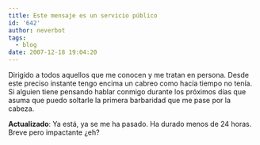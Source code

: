 ```yaml
---
title: Este mensaje es un servicio público
id: '642'
author: neverbot
tags:
  - blog
date: 2007-12-18 19:04:20
---
```


Dirigido a todos aquellos que me conocen y me tratan en persona. Desde este preciso instante tengo encima un cabreo como hacía tiempo no tenía. Si alguien tiene pensando hablar conmigo durante los próximos días que asuma que puedo soltarle la primera barbaridad que me pase por la cabeza.

**Actualizado**: Ya está, ya se me ha pasado. Ha durado menos de 24 horas. Breve pero impactante ¿eh?
